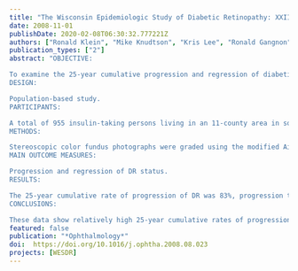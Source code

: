 ```yaml
---
title: "The Wisconsin Epidemiologic Study of Diabetic Retinopathy: XXII the twenty-five-year progression of retinopathy in persons with type 1 diabetes"
date: 2008-11-01
publishDate: 2020-02-08T06:30:32.777221Z
authors: ["Ronald Klein", "Mike Knudtson", "Kris Lee", "Ronald Gangnon", "Barbara Klein"]
publication_types: ["2"]
abstract: "OBJECTIVE:

To examine the 25-year cumulative progression and regression of diabetic retinopathy (DR) and its relation to various risk factors.
DESIGN:

Population-based study.
PARTICIPANTS:

A total of 955 insulin-taking persons living in an 11-county area in southern Wisconsin with type 1 diabetes diagnosed before age 30 years who participated in a baseline examination (1980-1982) and at least 1 of 4 follow-up (4-, 10-, 14-, and 25-year) examinations or died before the first follow-up examination (n = 64).
METHODS:

Stereoscopic color fundus photographs were graded using the modified Airlie House classification and the Early Treatment Diabetic Retinopathy Study retinopathy severity scheme.
MAIN OUTCOME MEASURES:

Progression and regression of DR status.
RESULTS:

The 25-year cumulative rate of progression of DR was 83%, progression to proliferative DR (PDR) was 42%, and improvement of DR was 18%. Progression of DR was more likely with less severe DR, male sex, higher glycosylated hemoglobin, an increase in glycosylated hemoglobin level, and an increase in diastolic blood pressure level from the baseline to the 4-year follow-up. Increased risk of incidence of PDR was associated with higher glycosylated hemoglobin, higher systolic blood pressure, proteinuria greater body mass index at baseline, and an increase in the glycosylated hemoglobin between the baseline and 4-year follow-up examinations. Lower glycosylated hemoglobin and male sex, as well as decreases in glycosylated hemoglobin and diastolic blood pressure during the first 4 years of follow-up, were associated with improvement in DR. Persons diagnosed most recently with a similar duration of diabetes had a lower prevalence of PDR independently of glycosylated hemoglobin level, blood pressure level, and presence of proteinuria.
CONCLUSIONS:

These data show relatively high 25-year cumulative rates of progression of DR and incidence of PDR. The lower risk of prevalent PDR in more recently diagnosed persons possibly reflects improvement in care over the period of the study."
featured: false
publication: "*Ophthalmology*"
doi:  https://doi.org/10.1016/j.ophtha.2008.08.023
projects: [WESDR]
---
```


